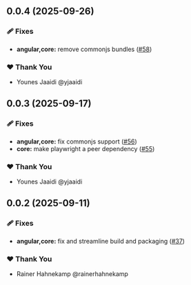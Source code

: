 ## 0.0.4 (2025-09-26)

### 🩹 Fixes

- **angular,core:** remove commonjs bundles ([#58](https://github.com/testronaut/testronaut/pull/58))

### ❤️ Thank You

- Younes Jaaidi @yjaaidi

## 0.0.3 (2025-09-17)

### 🩹 Fixes

- **angular,core:** fix commonjs support ([#56](https://github.com/testronaut/testronaut/pull/56))
- **core:** make playwright a peer dependency ([#55](https://github.com/testronaut/testronaut/pull/55))

### ❤️ Thank You

- Younes Jaaidi @yjaaidi

## 0.0.2 (2025-09-11)

### 🩹 Fixes

- **angular,core:** fix and streamline build and packaging ([#37](https://github.com/testronaut/testronaut/pull/37))

### ❤️ Thank You

- Rainer Hahnekamp @rainerhahnekamp